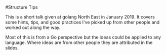 #Structure Tips

This is a short talk given at golang North East in January 2019. It covers some hints, tips, and good practices
I've picked up from other people and worked out along the way.

Most of this is from a Go perspective but the ideas could be applied to any language. Where ideas are from other people 
they are attributed in the slides.